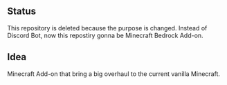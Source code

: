 ## Status
This repository is deleted because the purpose is changed. Instead of Discord Bot, now this repostiry gonna be Minecraft Bedrock Add-on.

## Idea
Minecraft Add-on that bring a big overhaul to the current vanilla Minecraft.
